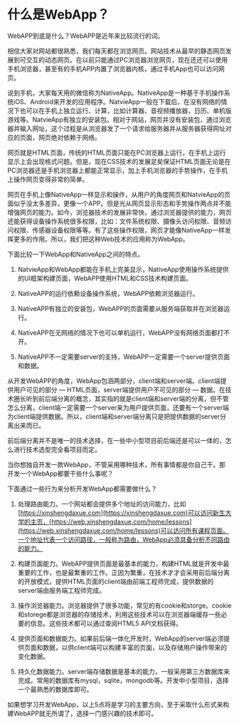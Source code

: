 # 什么是WebApp？

WebAPP到底是什么？WebAPP是近年来比较流行的词。

相信大家对网站都很熟悉，我们每天都在浏览网页。网站技术从最早的静态网页发展到可交互的动态网页。在以前只能通过PC浏览器浏览网页，现在还还可以使用手机浏览器，甚至有的手机APP内置了浏览器内核，通过手机App也可以访问网页。

说到手机，大家每天用的微信称为NativeApp。NativeApp是一种基于手机操作系统iOS、Android来开发的应用程序。NatvieApp一般在下载后，在没有网络的情况下也可以在手机上独立运行、计算，比如计算器、音视频播放器，日历、单机版游戏等。NatvieApp有独立的安装包。相对于网站，网页并没有安装包，通过浏览器并输入网址，这个过程是从浏览器发了一个请求给服务器并从服务器获得网址对应的页面，网页绝对依赖于网络。

网页就是HTML页面，传统的HTML页面只能在PC浏览器上运行，在手机上运行显示上会出现格式问题。但是，现在CSS技术的发展足矣保证HTML页面无论是在PC浏览器还是手机浏览器上都能正常显示，加上手机浏览器的手势操作，在手机上操作网页变得非常的简单。

网页在手机上像NativeApp一样显示和操作，从用户的角度网页和NatvieApp的页面似乎没太多差异，更像一个APP。但是光从网页显示形态和手势操作两点并不能增强网页的能力。如今，浏览器技术的发展非常快，通过浏览器提供的能力，网页还能获得设备操作系统很多权限，比如：文件系统权限、摄像头访问权限、音频访问权限、传感器设备权限等等。有了这些操作权限，网页才能像NativeApp一样发挥更多的作用。所以，我们把这种Web技术的应用称为WebApp。

下面比较一下WebApp和NativeApp之间的特点。

1. NatvieApp和WebApp都能在手机上完美显示，NativeApp使用操作系统提供的UI框架构建页面，WebAPP使用HTML和CSS技术构建页面。

2. NativeAPP的运行依赖设备操作系统，WebAPP依赖浏览器运行。

3. NativeAPP有独立的安装包，WebAPP的页面需要从服务端获取并在浏览器运行。

4. NativeAPP在无网络的情况下也可以单机运行，WebAPP没有网络页面都打不开。

5. NativeAPP不一定需要server的支持，WebAPP一定需要一个server提供页面和数据。

从开发WebAPP的角度，WebApp包涵两部分，client端和server端。client端提供用户可见的部分 — HTML页面，server端提供用户不可见的部分 — 数据。在技术圈长听到前后端分离的概念，其实指的就是client端和server端的分离，但不管怎么分离，client端一定需要一个server来为用户提供页面，还要有一个server端为client端提供数据。所以，client端和server端分离只是把提供数据的server分离出来而已。

前后端分离并不是唯一的技术选择，在一些中小型项目前后端还是可以一体的，怎么进行技术选型完全看项目而定。

当你想独自开发一款WebApp，不管采用哪种技术，所有事情都是你自己干。那开发一个WebApp都要干些什么事呢？

下面通过一些行为来分析开发WebApp都需要做什么？

1. 处理路由能力。一个网站都会提供多个地址的访问能力，比如[https://xinshengdaxue.com](https://xinshengdaxue.com)可以访问新生大学的主页，[https://web.xinshengdaxue.com/home/lessons](https://web.xinshengdaxue.com/home/lessons)可以访问所有课程页面。一个地址代表一个访问路径，一般称为路由，WebApp必须具备分析不同路由的能力。

2. 构建页面能力。WebAPP提供页面是最基本的能力，构建HTML就是开发中最重要的工作，也是最繁重的工作。正因为繁重，在技术才才会采用前后端分离的开放模式，提供HTML页面的client端由前端工程师完成，提供数据的server端由服务端工程师完成。

3. 操作浏览器能力。浏览器提供了很多功能，常见的有cookie和storge。cookie和storege都是浏览器的存储技术，利用这些技术可以在浏览器端缓存一些必要的信息。这些技术都可以通过查阅HTML5 API文档获得。

4. 提供页面和数据能力。如果前后端一体化开发时，WebApp的server端必须提供页面和数据，以供client端可以构建丰富的页面，以及存储用户操作带来的变化数据。

5. 持久化数据能力。server端存储数据是基本的能力，一般采用第三方数据库来完成。常用的数据库有mysql，sqlite，mongodb等。开发中小型项目，选择一个最熟悉的数据库即可。

如果想学习开发WebApp，以上5点将是学习的主要方向，至于采取什么形式来构建WebAPP就无所谓了，选择一门感兴趣的技术即可。

